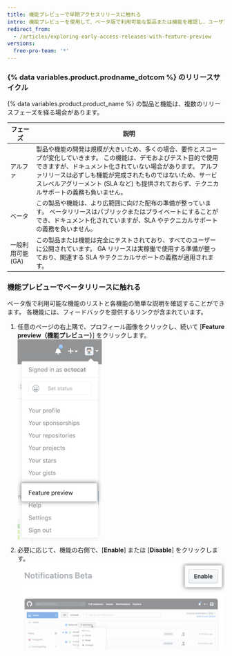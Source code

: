 ```yaml
---
title: 機能プレビューで早期アクセスリリースに触れる
intro: 機能プレビューを使用して、ベータ版で利用可能な製品または機能を確認し、ユーザアカウントの各機能を有効または無効にすることができます。
redirect_from:
  - /articles/exploring-early-access-releases-with-feature-preview
versions:
  free-pro-team: '*'
---
```


### {% data variables.product.prodname_dotcom %} のリリースサイクル

{% data variables.product.product_name %} の製品と機能は、複数のリリースフェーズを経る場合があります。

| フェーズ        | 説明                                                                                                                                                                           |
| ----------- | ---------------------------------------------------------------------------------------------------------------------------------------------------------------------------- |
| アルファ        | 製品や機能の開発は規模が大きいため、多くの場合、要件とスコープが変化していきます。 この機能は、デモおよびテスト目的で使用できますが、ドキュメント化されていない場合があります。 アルファリリースは必ずしも機能が完成されたものではないため、サービスレベルアグリーメント (SLA など) も提供されておらず、テクニカルサポートの義務も負いません。 |
| ベータ         | この製品や機能は、より広範囲に向けた配布の準備が整っています。 ベータリリースはパブリックまたはプライベートにすることができ、ドキュメント化されていますが、SLA やテクニカルサポートの義務を負いません。                                                                       |
| 一般利用可能 (GA) | この製品または機能は完全にテストされており、すべてのユーザーに公開されています。 GA リリースは実稼働で使用する準備が整っており、関連する SLA やテクニカルサポートの義務が適用されます。                                                                             |

### 機能プレビューでベータリリースに触れる

ベータ版で利用可能な機能のリストと各機能の簡単な説明を確認することができます。 各機能には、フィードバックを提供するリンクが含まれています。

1. 任意のページの右上隅で、プロフィール画像をクリックし、続いて [**Feature preview（機能プレビュー）**] をクリックします。 ![[Feature preview] ボタン](/assets/images/help/settings/feature-preview-button.png)
2. 必要に応じて、機能の右側で、[**Enable**] または [**Disable**] をクリックします。 ![機能プレビューの [Enable] ボタン](/assets/images/help/settings/enable-feature-button.png)
